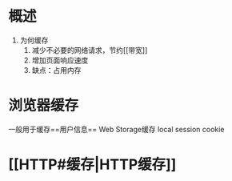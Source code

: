 # 概述
1. 为何缓存
	1. 减少不必要的网络请求，节约[[带宽]]
	2. 增加页面响应速度
	3. 缺点：占用内存
# 浏览器缓存
一般用于缓存==用户信息== 
Web Storage缓存
local
session
cookie
# [[HTTP#缓存|HTTP缓存]] 
